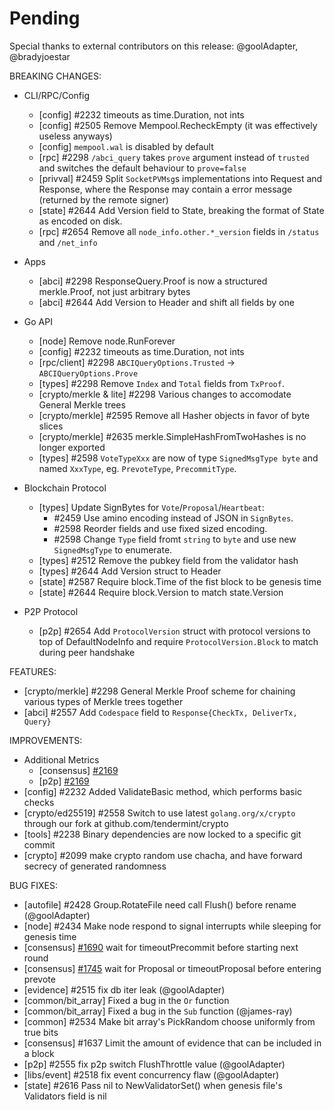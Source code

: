 # Pending

Special thanks to external contributors on this release:
@goolAdapter, @bradyjoestar

BREAKING CHANGES:

* CLI/RPC/Config
  * [config] \#2232 timeouts as time.Duration, not ints
  * [config] \#2505 Remove Mempool.RecheckEmpty (it was effectively useless anyways)
  * [config] `mempool.wal` is disabled by default
  * [rpc] \#2298 `/abci_query` takes `prove` argument instead of `trusted` and switches the default
    behaviour to `prove=false`
  * [privval] \#2459 Split `SocketPVMsg`s implementations into Request and Response, where the Response may contain a error message (returned by the remote signer)
  * [state] \#2644 Add Version field to State, breaking the format of State as
    encoded on disk.
  * [rpc] \#2654 Remove all `node_info.other.*_version` fields in `/status` and
    `/net_info`

* Apps
  * [abci] \#2298 ResponseQuery.Proof is now a structured merkle.Proof, not just
    arbitrary bytes
  * [abci] \#2644 Add Version to Header and shift all fields by one

* Go API
  * [node] Remove node.RunForever
  * [config] \#2232 timeouts as time.Duration, not ints
  * [rpc/client] \#2298 `ABCIQueryOptions.Trusted` -> `ABCIQueryOptions.Prove`
  * [types] \#2298 Remove `Index` and `Total` fields from `TxProof`.
  * [crypto/merkle & lite] \#2298 Various changes to accomodate General Merkle trees
  * [crypto/merkle] \#2595 Remove all Hasher objects in favor of byte slices
  * [crypto/merkle] \#2635 merkle.SimpleHashFromTwoHashes is no longer exported
  * [types] \#2598 `VoteTypeXxx` are now of type `SignedMsgType byte` and named `XxxType`, eg. `PrevoteType`,
    `PrecommitType`.

* Blockchain Protocol
  * [types] Update SignBytes for `Vote`/`Proposal`/`Heartbeat`:
    * \#2459 Use amino encoding instead of JSON in `SignBytes`.
    * \#2598 Reorder fields and use fixed sized encoding.
    * \#2598 Change `Type` field fromt `string` to `byte` and use new
      `SignedMsgType` to enumerate.
  * [types] \#2512 Remove the pubkey field from the validator hash
  * [types] \#2644 Add Version struct to Header
  * [state] \#2587 Require block.Time of the fist block to be genesis time
  * [state] \#2644 Require block.Version to match state.Version

* P2P Protocol
  * [p2p] \#2654 Add `ProtocolVersion` struct with protocol versions to top of
    DefaultNodeInfo and require `ProtocolVersion.Block` to match during peer handshake


FEATURES:
- [crypto/merkle] \#2298 General Merkle Proof scheme for chaining various types of Merkle trees together
- [abci] \#2557 Add `Codespace` field to `Response{CheckTx, DeliverTx, Query}`

IMPROVEMENTS:
- Additional Metrics
    - [consensus] [\#2169](https://github.com/cosmos/cosmos-sdk/issues/2169)
    - [p2p] [\#2169](https://github.com/cosmos/cosmos-sdk/issues/2169)
- [config] \#2232 Added ValidateBasic method, which performs basic checks
- [crypto/ed25519] \#2558 Switch to use latest `golang.org/x/crypto` through our fork at
  github.com/tendermint/crypto
- [tools] \#2238 Binary dependencies are now locked to a specific git commit
- [crypto] \#2099 make crypto random use chacha, and have forward secrecy of generated randomness

BUG FIXES:
- [autofile] \#2428 Group.RotateFile need call Flush() before rename (@goolAdapter)
- [node] \#2434 Make node respond to signal interrupts while sleeping for genesis time
- [consensus] [\#1690](https://github.com/tendermint/tendermint/issues/1690) wait for
timeoutPrecommit before starting next round
- [consensus] [\#1745](https://github.com/tendermint/tendermint/issues/1745) wait for
Proposal or timeoutProposal before entering prevote
- [evidence] \#2515 fix db iter leak (@goolAdapter)
- [common/bit_array] Fixed a bug in the `Or` function
- [common/bit_array] Fixed a bug in the `Sub` function (@james-ray)
- [common] \#2534 Make bit array's PickRandom choose uniformly from true bits
- [consensus] \#1637 Limit the amount of evidence that can be included in a
  block
- [p2p] \#2555 fix p2p switch FlushThrottle value (@goolAdapter)
- [libs/event] \#2518 fix event concurrency flaw (@goolAdapter)
- [state] \#2616 Pass nil to NewValidatorSet() when genesis file's Validators field is nil
